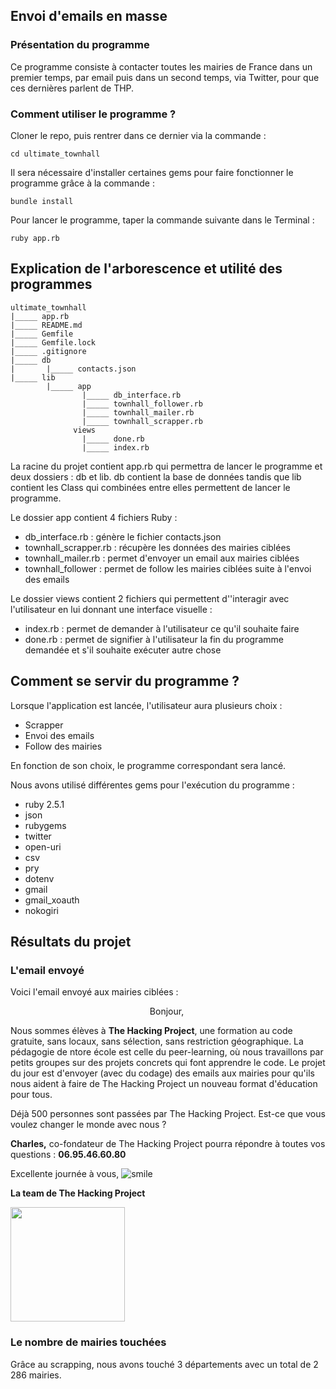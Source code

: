 ## Envoi d'emails en masse

### Présentation du programme

Ce programme consiste à contacter toutes les mairies de France dans un premier temps, par email puis dans un second temps, via Twitter, pour que ces dernières parlent de THP.

### Comment utiliser le programme ?

Cloner le repo, puis rentrer dans ce dernier via la commande :
```
cd ultimate_townhall
```
Il sera nécessaire d'installer certaines gems pour faire fonctionner le programme grâce à la commande :
```
bundle install
```
Pour lancer le programme, taper la commande suivante dans le Terminal :
```
ruby app.rb
```

## Explication de l'arborescence et utilité des programmes

```
ultimate_townhall
|_____ app.rb
|_____ README.md
|_____ Gemfile
|_____ Gemfile.lock
|_____ .gitignore
|_____ db
|       |_____ contacts.json
|_____ lib
        |_____ app
                |_____ db_interface.rb
                |_____ townhall_follower.rb
                |_____ townhall_mailer.rb
                |_____ townhall_scrapper.rb
              views
                |_____ done.rb
                |_____ index.rb
```

La racine du projet contient app.rb qui permettra de lancer le programme et deux dossiers : db et lib.
db contient la base de données tandis que lib contient les Class qui combinées entre elles permettent de lancer le programme.

Le dossier app contient 4 fichiers Ruby :
  - db_interface.rb : génère le fichier contacts.json
  - townhall_scrapper.rb : récupère les données des mairies ciblées
  - townhall_mailer.rb : permet d'envoyer un email aux mairies ciblées
  - townhall_follower : permet de follow les mairies ciblées suite à l'envoi des emails

Le dossier views contient 2 fichiers qui permettent d''interagir avec l'utilisateur en lui donnant une interface visuelle :
  - index.rb : permet de demander à l'utilisateur ce qu'il souhaite faire
  - done.rb : permet de signifier à l'utilisateur la fin du programme demandée et s'il souhaite exécuter autre chose

## Comment se servir du programme ?

Lorsque l'application est lancée, l'utilisateur aura plusieurs choix :
  - Scrapper
  - Envoi des emails
  - Follow des mairies

En fonction de son choix, le programme correspondant sera lancé.

Nous avons utilisé différentes gems pour l'exécution du programme :
  - ruby 2.5.1
  - json
  - rubygems
  - twitter
  - open-uri
  - csv
  - pry
  - dotenv
  - gmail
  - gmail_xoauth
  - nokogiri

## Résultats du projet

### L'email envoyé

Voici l'email envoyé aux mairies ciblées :

<p style="text-align: center;">Bonjour,&nbsp; </p>
<p>Nous sommes &eacute;l&egrave;ves &agrave; <strong>The Hacking Project</strong>, une formation au code gratuite, sans locaux, sans s&eacute;lection, sans restriction g&eacute;ographique. La p&eacute;dagogie de ntore &eacute;cole est celle du peer-learning, o&ugrave; nous travaillons par petits groupes sur des projets concrets qui font apprendre le code. Le projet du jour est d'envoyer (avec du codage) des emails aux mairies pour qu'ils nous aident &agrave; faire de The Hacking Project un nouveau format d'&eacute;ducation pour tous.</p>
<p>D&eacute;j&agrave; 500 personnes sont pass&eacute;es par The Hacking Project. Est-ce que vous voulez changer le monde avec nous ?</p>
<p><strong>Charles,</strong> co-fondateur de The Hacking Project pourra r&eacute;pondre &agrave; toutes vos questions : <strong>06.95.46.60.80</strong></p>
<p>Excellente journ&eacute;e &agrave; vous,&nbsp;<img src="https://html-online.com/editor/tinymce4_6_5/plugins/emoticons/img/smiley-smile.gif" alt="smile" /></p>
<p><strong>La team de The Hacking Project</strong></p>
<p><img src="https://www.thehackingproject.org/assets/thp-logo-5f2f06c9444205a88123ca1de74646970e5a1dfb03698d02db33e5e62a60d6cd.png" width="183" height="183" /></p>

### Le nombre de mairies touchées

Grâce au scrapping, nous avons touché 3 départements avec un total de 2 286 mairies.